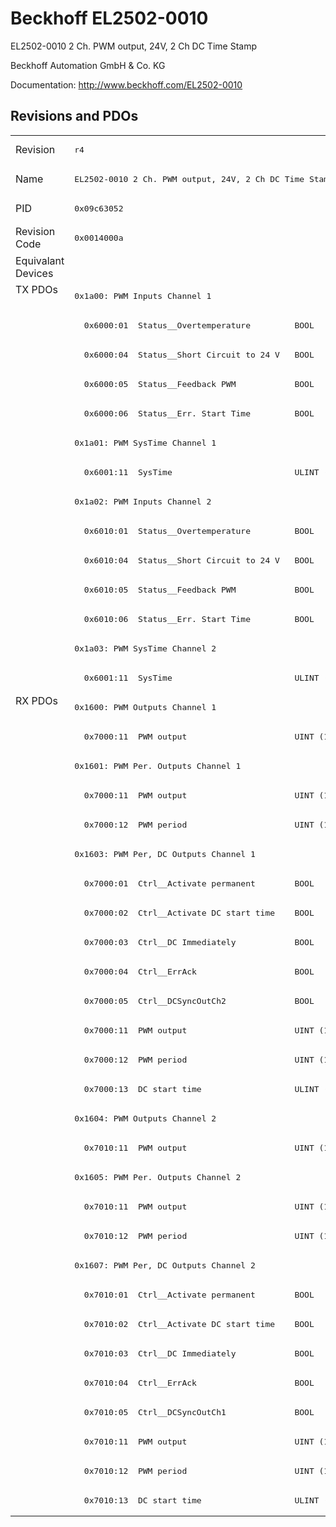 # Beckhoff EL2502-0010

EL2502-0010 2 Ch. PWM output, 24V, 2 Ch DC Time Stamp

Beckhoff Automation GmbH & Co. KG

Documentation: <a href="http://www.beckhoff.com/EL2502-0010">http://www.beckhoff.com/EL2502-0010</a>

## Revisions and PDOs
<table>
<tr >
<td class="first">Revision</td>
<td ><pre>r4</pre></td>
</tr>
<tr >
<td class="first">Name</td>
<td ><pre>EL2502-0010 2 Ch. PWM output, 24V, 2 Ch DC Time Stamp</pre></td>
</tr>
<tr >
<td class="first">PID</td>
<td ><pre>0x09c63052</pre></td>
</tr>
<tr >
<td class="first">Revision Code</td>
<td ><pre>0x0014000a</pre></td>
</tr>
<tr >
<td class="first">Equivalant Devices</td>
<td ></td>
</tr>
<tr class="txpdo pdosection">
<td class="first" rowspan=14 valign=top>TX PDOs</td>
<td><pre>0x1a00: PWM Inputs Channel 1</pre></td>
<td></td>
</tr>
<tr class="txpdo">
<td ><pre>  0x6000:01  Status__Overtemperature         BOOL</pre></td>
</tr>
<tr class="txpdo">
<td ><pre>  0x6000:04  Status__Short Circuit to 24 V   BOOL</pre></td>
</tr>
<tr class="txpdo">
<td ><pre>  0x6000:05  Status__Feedback PWM            BOOL</pre></td>
</tr>
<tr class="txpdo">
<td ><pre>  0x6000:06  Status__Err. Start Time         BOOL</pre></td>
</tr>
<tr class="txpdo pdosection">
<td ><pre>0x1a01: PWM SysTime Channel 1</pre></td>
</tr>
<tr class="txpdo">
<td ><pre>  0x6001:11  SysTime                         ULINT (64 bits)</pre></td>
</tr>
<tr class="txpdo pdosection">
<td ><pre>0x1a02: PWM Inputs Channel 2</pre></td>
</tr>
<tr class="txpdo">
<td ><pre>  0x6010:01  Status__Overtemperature         BOOL</pre></td>
</tr>
<tr class="txpdo">
<td ><pre>  0x6010:04  Status__Short Circuit to 24 V   BOOL</pre></td>
</tr>
<tr class="txpdo">
<td ><pre>  0x6010:05  Status__Feedback PWM            BOOL</pre></td>
</tr>
<tr class="txpdo">
<td ><pre>  0x6010:06  Status__Err. Start Time         BOOL</pre></td>
</tr>
<tr class="txpdo pdosection">
<td ><pre>0x1a03: PWM SysTime Channel 2</pre></td>
</tr>
<tr class="txpdo">
<td ><pre>  0x6001:11  SysTime                         ULINT (64 bits)</pre></td>
</tr>
<tr class="rxpdo pdosection">
<td class="first" rowspan=28 valign=top>RX PDOs</td>
<td><pre>0x1600: PWM Outputs Channel 1</pre></td>
<td></td>
</tr>
<tr class="rxpdo">
<td ><pre>  0x7000:11  PWM output                      UINT (16 bits)</pre></td>
</tr>
<tr class="rxpdo pdosection">
<td ><pre>0x1601: PWM Per. Outputs Channel 1</pre></td>
</tr>
<tr class="rxpdo">
<td ><pre>  0x7000:11  PWM output                      UINT (16 bits)</pre></td>
</tr>
<tr class="rxpdo">
<td ><pre>  0x7000:12  PWM period                      UINT (16 bits)</pre></td>
</tr>
<tr class="rxpdo pdosection">
<td ><pre>0x1603: PWM Per, DC Outputs Channel 1</pre></td>
</tr>
<tr class="rxpdo">
<td ><pre>  0x7000:01  Ctrl__Activate permanent        BOOL</pre></td>
</tr>
<tr class="rxpdo">
<td ><pre>  0x7000:02  Ctrl__Activate DC start time    BOOL</pre></td>
</tr>
<tr class="rxpdo">
<td ><pre>  0x7000:03  Ctrl__DC Immediately            BOOL</pre></td>
</tr>
<tr class="rxpdo">
<td ><pre>  0x7000:04  Ctrl__ErrAck                    BOOL</pre></td>
</tr>
<tr class="rxpdo">
<td ><pre>  0x7000:05  Ctrl__DCSyncOutCh2              BOOL</pre></td>
</tr>
<tr class="rxpdo">
<td ><pre>  0x7000:11  PWM output                      UINT (16 bits)</pre></td>
</tr>
<tr class="rxpdo">
<td ><pre>  0x7000:12  PWM period                      UINT (16 bits)</pre></td>
</tr>
<tr class="rxpdo">
<td ><pre>  0x7000:13  DC start time                   ULINT (64 bits)</pre></td>
</tr>
<tr class="rxpdo pdosection">
<td ><pre>0x1604: PWM Outputs Channel 2</pre></td>
</tr>
<tr class="rxpdo">
<td ><pre>  0x7010:11  PWM output                      UINT (16 bits)</pre></td>
</tr>
<tr class="rxpdo pdosection">
<td ><pre>0x1605: PWM Per. Outputs Channel 2</pre></td>
</tr>
<tr class="rxpdo">
<td ><pre>  0x7010:11  PWM output                      UINT (16 bits)</pre></td>
</tr>
<tr class="rxpdo">
<td ><pre>  0x7010:12  PWM period                      UINT (16 bits)</pre></td>
</tr>
<tr class="rxpdo pdosection">
<td ><pre>0x1607: PWM Per, DC Outputs Channel 2</pre></td>
</tr>
<tr class="rxpdo">
<td ><pre>  0x7010:01  Ctrl__Activate permanent        BOOL</pre></td>
</tr>
<tr class="rxpdo">
<td ><pre>  0x7010:02  Ctrl__Activate DC start time    BOOL</pre></td>
</tr>
<tr class="rxpdo">
<td ><pre>  0x7010:03  Ctrl__DC Immediately            BOOL</pre></td>
</tr>
<tr class="rxpdo">
<td ><pre>  0x7010:04  Ctrl__ErrAck                    BOOL</pre></td>
</tr>
<tr class="rxpdo">
<td ><pre>  0x7010:05  Ctrl__DCSyncOutCh1              BOOL</pre></td>
</tr>
<tr class="rxpdo">
<td ><pre>  0x7010:11  PWM output                      UINT (16 bits)</pre></td>
</tr>
<tr class="rxpdo">
<td ><pre>  0x7010:12  PWM period                      UINT (16 bits)</pre></td>
</tr>
<tr class="rxpdo">
<td ><pre>  0x7010:13  DC start time                   ULINT (64 bits)</pre></td>
</tr>
</table>
